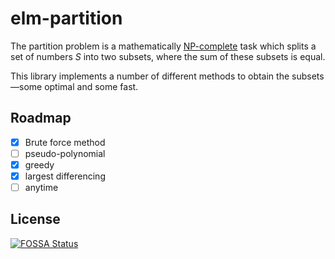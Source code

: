 # elm-partition

The partition problem is a mathematically [NP-complete](https://en.wikipedia.org/wiki/NP-completeness) task which splits a set of numbers _S_ into two subsets, where the sum of these subsets is equal.

This library implements a number of different methods to obtain the subsets&mdash;some optimal and some fast.

## Roadmap

- [x] Brute force method
- [ ] pseudo-polynomial
- [x] greedy
- [x] largest differencing
- [ ] anytime

## License


[![FOSSA Status](https://app.fossa.io/api/projects/git%2Bgithub.com%2FLibbum%2Felm-partition.svg?type=large)](https://app.fossa.io/projects/git%2Bgithub.com%2FLibbum%2Felm-partition?ref=badge_large)
